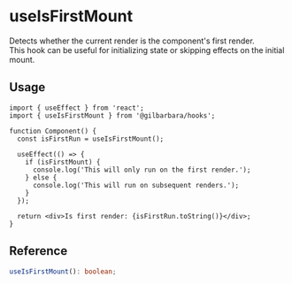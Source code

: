 # useIsFirstMount

Detects whether the current render is the component's first render.  
This hook can be useful for initializing state or skipping effects on the initial mount.

## Usage

```tsx
import { useEffect } from 'react';
import { useIsFirstMount } from '@gilbarbara/hooks';

function Component() {
  const isFirstRun = useIsFirstMount();
  
  useEffect(() => {
    if (isFirstMount) {
      console.log('This will only run on the first render.');
    } else {
      console.log('This will run on subsequent renders.');
    }
  });

  return <div>Is first render: {isFirstRun.toString()}</div>;
}
```

## Reference

```typescript
useIsFirstMount(): boolean;
```
